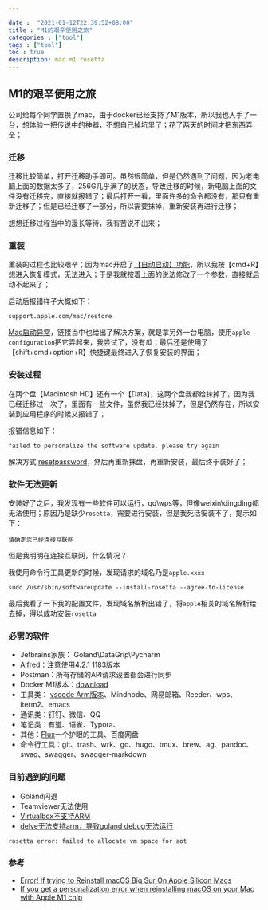 ```yaml
---

date :  "2021-01-12T22:39:52+08:00" 
title : "M1的艰辛使用之旅" 
categories : ["tool"] 
tags : ["tool"] 
toc : true
description: mac m1 rosetta
---
```


## M1的艰辛使用之旅

公司给每个同学置换了mac，由于docker已经支持了M1版本，所以我也入手了一台，想体验一把传说中的神器，不想自己掉坑里了；花了两天的时间才把东西弄全；

### 迁移

迁移比较简单，打开迁移助手即可。虽然很简单，但是仍然遇到了问题，因为老电脑上面的数据太多了，256G几乎满了的状态，导致迁移的时候，新电脑上面的文件没有迁移完，直接就报错了；最后打开一看，里面许多的命令都没有，那只有重新迁移了；但是已经迁移了一部分，所以需要抹掉，重新安装再进行迁移；

想想迁移过程当中的漫长等待，我有苦说不出来；

### 重装

重装的过程也比较艰辛；因为mac开启了[【自动启动】功能](https://discussionschinese.apple.com/thread/250833364)，所以我按【cmd+R】想进入恢复模式，无法进入；于是我就按着上面的说法修改了一个参数，直接就启动不起来了；

启动后报错样子大概如下：

```
support.apple.com/mac/restore 
```

 [Mac启动异常](https://support.apple.com/zh-cn/HT211868?cid=mc-ols-mac-article_ht211868-macos_ui-09292020)，链接当中也给出了解决方案，就是拿另外一台电脑，使用`apple configuration`把它弄起来，我尝试了，没有瓜；最后还是使用了【shift+cmd+option+R】快捷键最终进入了恢复安装的界面；

### 安装过程

在两个盘【Macintosh HD】还有一个【Data】，这两个盘我都给抹掉了，因为我已经迁移过一次了，里面有一些文件，虽然我已经抹掉了，但是仍然存在，所以安装到应用程序的时候又报错了；

报错信息如下：

```shell
failed to personalize the software update. please try again
```

解决方式 [resetpassword](https://support.apple.com/en-us/HT211983)，然后再重新抹盘，再重新安装，最后终于装好了；

### 软件无法更新

安装好了之后，我发现有一些软件可以运行，qq\wps等，但像weixin\dingding都无法使用；原因乃是缺少`rosetta`，需要进行安装，但是我死活安装不了，提示如下：

```
请确定您已经连接互联网
```

但是我明明在连接互联网，什么情况？

我使用命令行工具更新的时候，发现请求的域名乃是`apple.xxxx`

```
sudo /usr/sbin/softwareupdate --install-rosetta --agree-to-license
```

最后我看了一下我的配置文件，发现域名解析出错了，将`apple`相关的域名解析给去掉，得以成功安装`rosetta`

### 必需的软件

- Jetbrains家族： Goland\DataGrip\Pycharm
- Alfred：注意使用4.2.1 1183版本
- Postman：所有存储的API请求设置都会进行同步
- Docker M1版本：[download](https://docs.docker.com/docker-for-mac/apple-m1/)
- 工具类： [vscode Arm版本](https://code.visualstudio.com/docs/?dv=darwinarm64&build=insiders)、Mindnode、网易邮箱、Reeder、wps、iterm2、emacs
- 通讯类：钉钉、微信、QQ
- 笔记类：有道、语雀、Typora、
- 其他：[Flux](https://justgetflux.com/mac/Flux.zip)一个护眼的工具、百度网盘
- 命令行工具：git、trash、wrk、go、hugo、tmux、brew、ag、pandoc、swag、swagger、swagger-markdown

### 目前遇到的问题

- Goland闪退
- Teamviewer无法使用
- [Virtualbox不支持ARM](https://forums.virtualbox.org/viewtopic.php?f=8&t=98742)
- [delve无法支持arm，导致goland debug无法运行](https://github.com/go-delve/delve/issues/2246)

```
rosetta error: failed to allocate vm space for aot
```



### 参考

- [Error! If trying to Reinstall macOS Big Sur On Apple Silicon Macs](https://mrmacintosh.com/reinstalling-big-sur-on-apple-silicon-macs-with-11-0-20a2411-error/)
- [If you get a personalization error when reinstalling macOS on your Mac with Apple M1 chip](https://support.apple.com/en-us/HT211983)

